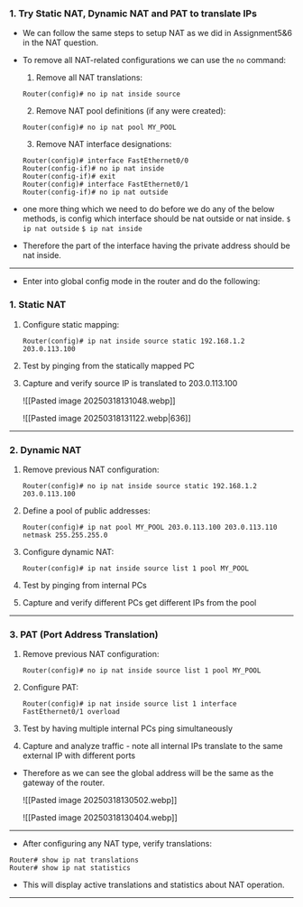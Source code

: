 ### 1. Try Static NAT, Dynamic NAT and PAT to translate IPs


- We can follow the same steps to setup NAT as we did in Assignment5&6 in the NAT question.

- To remove all NAT-related configurations we can use the `no` command:
	1. Remove all NAT translations:
    ```
    Router(config)# no ip nat inside source
    ```

	2. Remove NAT pool definitions (if any were created):
    ```
    Router(config)# no ip nat pool MY_POOL
    ```

	3. Remove NAT interface designations:
    ```
    Router(config)# interface FastEthernet0/0
    Router(config-if)# no ip nat inside
    Router(config-if)# exit
    Router(config)# interface FastEthernet0/1
    Router(config-if)# no ip nat outside
    ```



- one more thing which we need to do before we do any of the below methods, is config which interface should be nat outside or nat inside.
	`$ ip nat outside`
	`$ ip nat inside`
- Therefore the part of the interface having the private address should be nat inside.
---

- Enter into global config mode in the router and do the following:

### 1. Static NAT 

1. Configure static mapping:
    ```
    Router(config)# ip nat inside source static 192.168.1.2 203.0.113.100
    ```
2. Test by pinging from the statically mapped PC
3. Capture and verify source IP is translated to 203.0.113.100

	![[Pasted image 20250318131048.webp]]

	![[Pasted image 20250318131122.webp|636]]

---

### 2. Dynamic NAT

1. Remove previous NAT configuration:
    ```
    Router(config)# no ip nat inside source static 192.168.1.2 203.0.113.100
    ```
    
2. Define a pool of public addresses:
    ```
    Router(config)# ip nat pool MY_POOL 203.0.113.100 203.0.113.110 netmask 255.255.255.0
    ```
    
3. Configure dynamic NAT:
    ```
    Router(config)# ip nat inside source list 1 pool MY_POOL
    ```
    
4. Test by pinging from internal PCs
5. Capture and verify different PCs get different IPs from the pool

---

### 3. PAT (Port Address Translation)

1. Remove previous NAT configuration:
    ```
    Router(config)# no ip nat inside source list 1 pool MY_POOL
    ```
    
2. Configure PAT:
    ```
    Router(config)# ip nat inside source list 1 interface FastEthernet0/1 overload
    ```
    
3. Test by having multiple internal PCs ping simultaneously
4. Capture and analyze traffic - note all internal IPs translate to the same external IP with different ports

- Therefore as we can see the global address will be the same as the gateway of the router.

	![[Pasted image 20250318130502.webp]]

	![[Pasted image 20250318130404.webp]]

---

- After configuring any NAT type, verify translations:
```
Router# show ip nat translations
Router# show ip nat statistics
```

- This will display active translations and statistics about NAT operation.

---
